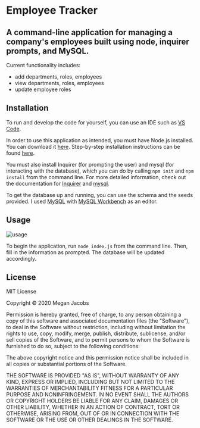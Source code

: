 # Employee Tracker 

## A command-line application for managing a company's employees built using node, inquirer prompts, and MySQL.

Current functionality includes: 
* add departments, roles, employees
* view departments, roles, employees 
* update employee roles

## Installation 

To run and develop the code for yourself, you can use an IDE such as [VS Code](https://code.visualstudio.com/). 

In order to use this application as intended, you must have Node.js installed. You can download it [here](https://nodejs.org/en/download/). Step-by-step installation instructions can be found [here](https://phoenixnap.com/kb/install-node-js-npm-on-windows). 

You must also install Inquirer (for prompting the user) and mysql (for interacting with the database), which you can do by calling `npm init` and `npm install` from the command line. For more detailed information, check out the documentation for [Inquirer](https://www.npmjs.com/package/inquirer) and [mysql](https://www.npmjs.com/package/mysql). 

To get the database up and running, you can use the schema and the seeds provided. I used [MySQL](https://dev.mysql.com/downloads/mysql/) with [MySQL Workbench](https://dev.mysql.com/downloads/workbench/) as an editor. 

## Usage  

![usage](readme_assets/usage.gif)

To begin the application, run `node index.js` from the command line. Then, fill in the information as prompted. The database will be updated accordingly. 

## License

MIT License

Copyright © 2020 Megan Jacobs

Permission is hereby granted, free of charge, to any person obtaining a copy of this software and associated documentation files (the "Software"), to deal in the Software without restriction, including without limitation the rights to use, copy, modify, merge, publish, distribute, sublicense, and/or sell copies of the Software, and to permit persons to whom the Software is furnished to do so, subject to the following conditions:

The above copyright notice and this permission notice shall be included in all copies or substantial portions of the Software.

THE SOFTWARE IS PROVIDED "AS IS", WITHOUT WARRANTY OF ANY KIND, EXPRESS OR IMPLIED, INCLUDING BUT NOT LIMITED TO THE WARRANTIES OF MERCHANTABILITY FITNESS FOR A PARTICULAR PURPOSE AND NONINFRINGEMENT. IN NO EVENT SHALL THE AUTHORS OR COPYRIGHT HOLDERS BE LIABLE FOR ANY CLAIM, DAMAGES OR OTHER LIABILITY, WHETHER IN AN ACTION OF CONTRACT, TORT OR OTHERWISE, ARISING FROM, OUT OF OR IN CONNECTION WITH THE SOFTWARE OR THE USE OR OTHER DEALINGS IN THE SOFTWARE.